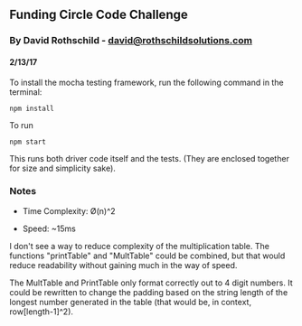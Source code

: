 ## Funding Circle Code Challenge
### By David Rothschild - <david@rothschildsolutions.com>
#### 2/13/17

To install the mocha testing framework, run the following command in the terminal:
```
npm install
```

To run 

```
npm start
```

This runs both driver code itself and the tests. (They are enclosed together for size and simplicity sake).

### Notes


* Time Complexity: Ø(n)^2

* Speed: ~15ms

I don't see a way to reduce complexity of the multiplication table. The functions "printTable" and "MultTable" could be combined, but that would reduce readability without gaining much in the way of speed. 

The MultTable and PrintTable only format correctly out to 4 digit numbers. It could be rewritten to change the padding based on the string length of the longest number generated in the table (that would be, in context, row[length-1]^2).





